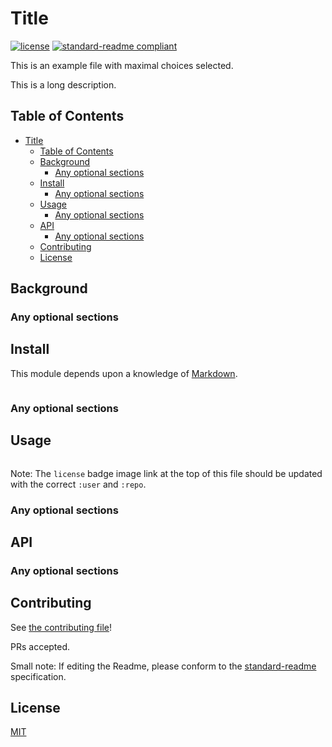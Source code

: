 # Title

[![license](https://img.shields.io/github/license/:user/:repo.svg)](../LICENSE)
[![standard-readme compliant](https://img.shields.io/badge/readme%20style-standard-brightgreen.svg?style=flat-square)](https://github.com/RichardLitt/standard-readme)

This is an example file with maximal choices selected.

This is a long description.

## Table of Contents

- [Title](#title)
  - [Table of Contents](#table-of-contents)
  - [Background](#background)
    - [Any optional sections](#any-optional-sections)
  - [Install](#install)
    - [Any optional sections](#any-optional-sections-1)
  - [Usage](#usage)
    - [Any optional sections](#any-optional-sections-2)
  - [API](#api)
    - [Any optional sections](#any-optional-sections-3)
  - [Contributing](#contributing)
  - [License](#license)

## Background

### Any optional sections

## Install

This module depends upon a knowledge of [Markdown]().

```
```

### Any optional sections

## Usage

```
```

Note: The `license` badge image link at the top of this file should be updated with the correct `:user` and `:repo`.

### Any optional sections

## API

### Any optional sections

## Contributing

See [the contributing file](CONTRIBUTING.md)!

PRs accepted.

Small note: If editing the Readme, please conform to the [standard-readme](https://github.com/RichardLitt/standard-readme) specification.

## License

[MIT](../LICENSE)